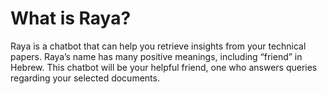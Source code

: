 # What is Raya?
Raya is a chatbot that can help you retrieve insights from your technical 
papers. 
Raya’s name has many positive meanings, including “friend” in Hebrew. 
This chatbot will be your helpful friend, one who answers queries regarding your 
selected documents.
